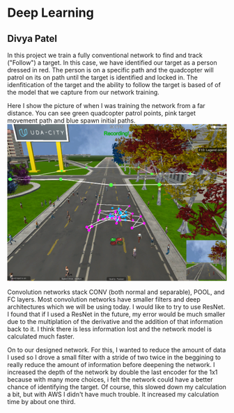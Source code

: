# Deep Learning
## Divya Patel

In this project we train a fully conventional network to find and track ("Follow") a target. In this case, we have identified our target as a person dressed in red. The person is on a specific path and the quadcopter will patrol on its on path until the target is identified and locked in. The idenfitication of the target and the ability to follow the target is based of of the model that we capture from our network training.

Here I show the picture of when I was training the network from a far distance. You can see green quadcopter patrol points, pink target movement path and blue spawn initial paths.
![Virtual_World](ScreenShots/recording.png)

Convolution networks stack CONV (both normal and separable), POOL, and FC layers. Most convolution networks have smaller filters and deep architectures which we will be using today. I would like to try to use ResNet. I found that if I used a ResNet in the future, my error would be much smaller due to the multiplation of the derivative and the addition of that information back to it. I think there is less information lost and the network model is calculated much faster.

On to our designed network. For this, I wanted to reduce the amount of data I used so I drove a small filter with a stride of two twice in the beggining to really reduce the amount of information before deepening the network. I increased the depth of the network by double the last encoder for the 1x1 because with many more choices, i felt the network could have a better chance of identifying the target. Of course, this slowed down my calculation a bit, but with AWS I didn't have much trouble. It increased my calculation time by about one third.


